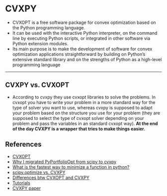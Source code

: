 # CVXPY
- CVXOPT is a free software package for convex optimization based on the Python programming language. 
- It can be used with the interactive Python interpreter, on the command line by executing Python scripts, or integrated in other software via Python extension modules. 
- Its main purpose is to make the development of software for convex optimization applications straightforward by building on Python’s extensive standard library and on the strengths of Python as a high-level programming language
***

## CVXPY vs. CVXOPT
- According to cvxpy they use cvxopt libraries to solve the problems. In cvxopt you have to write your problem in a more standard way for the type of solver you want to use, whereas cvxpy is supposed to adapt your problem based on the structure you use for your problem (they are supposed to select the type of cvxopt solver depending on your problem and pass the variables in an standard cvxopt way). **At the end of the day CVXPY is a wrapper that tries to make things easier.**


## References
- [CVXOPT](https://cvxopt.org/userguide/coneprog.html) 
- [Why I migrated PyPortfolioOpt from scipy to cvxpy](https://www.reddit.com/r/algotrading/comments/ftmfem/why_i_migrated_pyportfolioopt_from_scipy_to_cvxpy/)
- [What is the fastest way to minimize a function in python?](https://stackoverflow.com/questions/43648073/what-is-the-fastest-way-to-minimize-a-function-in-python)
- [scipy.optimize vs. CVXPY](https://kevintcarlberg.net/files/opt_class_icme/4_optimization-in-python.pdf)
- [Differences btw CVXOPT and CVXPY](https://stackoverflow.com/questions/30647436/from-cvx-to-cvxpy-or-cvxopt)
- [Tutorials](https://www.cvxpy.org/examples/index.html#)
- [CVXPY paper](https://www.jmlr.org/papers/volume17/15-408/15-408.pdf)